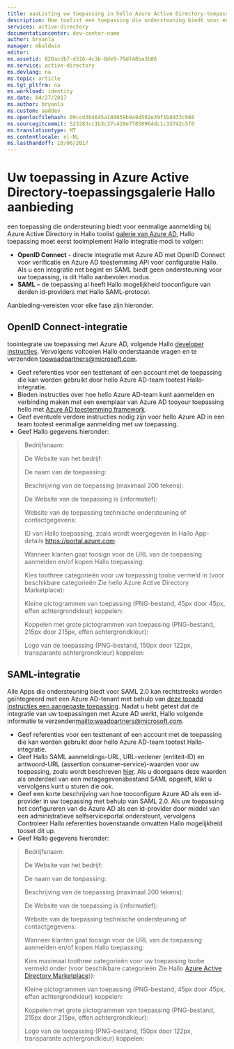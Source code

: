 ```yaml
---
title: aaaListing uw toepassing in hello Azure Active Directory-toepassingsgalerie
description: Hoe toolist een toepassing die ondersteuning biedt voor eenmalige aanmelding in Azure Active Directory-galerie Hallo | Microsoft Azure
services: active-directory
documentationcenter: dev-center-name
author: bryanla
manager: mbaldwin
editor: 
ms.assetid: 820acdb7-d316-4c3b-8de9-79df48ba3b06
ms.service: active-directory
ms.devlang: na
ms.topic: article
ms.tgt_pltfrm: na
ms.workload: identity
ms.date: 04/27/2017
ms.author: bryanla
ms.custom: aaddev
ms.openlocfilehash: 09ccd3b4645a180059b9a9d502e39f1b8933c988
ms.sourcegitcommit: 523283cc1b3c37c428e77850964dc1c33742c5f0
ms.translationtype: MT
ms.contentlocale: nl-NL
ms.lasthandoff: 10/06/2017
---
```

# <a name="listing-your-application-in-hello-azure-active-directory-application-gallery"></a>Uw toepassing in Azure Active Directory-toepassingsgalerie Hallo aanbieding
een toepassing die ondersteuning biedt voor eenmalige aanmelding bij Azure Active Directory in Hallo toolist [galerie van Azure AD](https://azure.microsoft.com/marketplace/active-directory/all/), Hallo toepassing moet eerst tooimplement Hallo integratie modi te volgen:

* **OpenID Connect** - directe integratie met Azure AD met OpenID Connect voor verificatie en Azure AD toestemming API voor configuratie Hallo. Als u een integratie net begint en SAML biedt geen ondersteuning voor uw toepassing, is dit Hallo aanbevolen modus.
* **SAML** – de toepassing al heeft Hallo mogelijkheid tooconfigure van derden id-providers met Hallo SAML-protocol.

Aanbieding-vereisten voor elke fase zijn hieronder.

## <a name="openid-connect-integration"></a>OpenID Connect-integratie
toointegrate uw toepassing met Azure AD, volgende Hallo [developer instructies](active-directory-authentication-scenarios.md). Vervolgens voltooien Hallo onderstaande vragen en te verzenden toowaadpartners@microsoft.com.

* Geef referenties voor een testtenant of een account met de toepassing die kan worden gebruikt door hello Azure AD-team tootest Hallo-integratie.  
* Bieden instructies over hoe hello Azure AD-team kunt aanmelden en verbinding maken met een exemplaar van Azure AD tooyour toepassing hello met [Azure AD toestemming framework](active-directory-integrating-applications.md#overview-of-the-consent-framework). 
* Geef eventuele verdere instructies nodig zijn voor hello Azure AD in een team tootest eenmalige aanmelding met uw toepassing. 
* Geef Hallo gegevens hieronder:

> Bedrijfsnaam:
> 
> De Website van het bedrijf:
> 
> De naam van de toepassing:
> 
> Beschrijving van de toepassing (maximaal 200 tekens):
> 
> De Website van de toepassing is (informatief):
> 
> Website van de toepassing technische ondersteuning of contactgegevens:
> 
> ID van Hallo toepassing, zoals wordt weergegeven in Hallo App-details https://portal.azure.com:
> 
> Wanneer klanten gaat toosign voor de URL van de toepassing aanmelden en/of kopen Hallo toepassing:
> 
> Kies toothree categorieën voor uw toepassing toobe vermeld in (voor beschikbare categorieën Zie hello Azure Active Directory Marketplace):
> 
> Kleine pictogrammen van toepassing (PNG-bestand, 45px door 45px, effen achtergrondkleur) koppelen:
> 
> Koppelen met grote pictogrammen van toepassing (PNG-bestand, 215px door 215px, effen achtergrondkleur):
> 
> Logo van de toepassing (PNG-bestand, 150px door 122px, transparante achtergrondkleur) koppelen:
> 
> 

## <a name="saml-integration"></a>SAML-integratie
Alle Apps die ondersteuning biedt voor SAML 2.0 kan rechtstreeks worden geïntegreerd met een Azure AD-tenant met behulp van [deze tooadd instructies een aangepaste toepassing](../active-directory-saas-custom-apps.md). Nadat u hebt getest dat de integratie van uw toepassingen met Azure AD werkt, Hallo volgende informatie te verzenden<mailto:waadpartners@microsoft.com>.

* Geef referenties voor een testtenant of een account met de toepassing die kan worden gebruikt door hello Azure AD-team tootest Hallo-integratie.  
* Geef Hallo SAML aanmeldings-URL, URL-verlener (entiteit-ID) en antwoord-URL (assertion consumer-service)-waarden voor uw toepassing, zoals wordt beschreven [hier](../active-directory-saas-custom-apps.md). Als u doorgaans deze waarden als onderdeel van een metagegevensbestand SAML opgeeft, klikt u vervolgens kunt u sturen die ook.
* Geef een korte beschrijving van hoe tooconfigure Azure AD als een id-provider in uw toepassing met behulp van SAML 2.0. Als uw toepassing het configureren van de Azure AD als een id-provider door middel van een administratieve selfserviceportal ondersteunt, vervolgens Controleer Hallo referenties bovenstaande omvatten Hallo mogelijkheid tooset dit up.
* Geef Hallo gegevens hieronder:

> Bedrijfsnaam:
> 
> De Website van het bedrijf:
> 
> De naam van de toepassing:
> 
> Beschrijving van de toepassing (maximaal 200 tekens):
> 
> De Website van de toepassing is (informatief):
> 
> Website van de toepassing technische ondersteuning of contactgegevens:
> 
> Wanneer klanten gaat toosign voor de URL van de toepassing aanmelden en/of kopen Hallo toepassing:
> 
> Kies maximaal toothree categorieën voor uw toepassing toobe vermeld onder (voor beschikbare categorieën Zie Hallo [Azure Active Directory Marketplace](https://azure.microsoft.com/marketplace/active-directory/))):
> 
> Kleine pictogrammen van toepassing (PNG-bestand, 45px door 45px, effen achtergrondkleur) koppelen:
> 
> Koppelen met grote pictogrammen van toepassing (PNG-bestand, 215px door 215px, effen achtergrondkleur):
> 
> Logo van de toepassing (PNG-bestand, 150px door 122px, transparante achtergrondkleur) koppelen:
> 
> 

